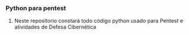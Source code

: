 ### Python para pentest
1. Neste repositorio constará todo código python usado para Pentest e atividades de Defesa Cibernética
